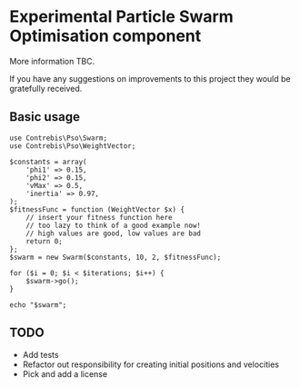 # Experimental Particle Swarm Optimisation component

More information TBC.

If you have any suggestions on improvements to this project they would be gratefully received.


## Basic usage

    use Contrebis\Pso\Swarm;
    use Contrebis\Pso\WeightVector;

    $constants = array(
        'phi1' => 0.15,
        'phi2' => 0.15,
        'vMax' => 0.5,
        'inertia' => 0.97,
    );
    $fitnessFunc = function (WeightVector $x) {
        // insert your fitness function here
        // too lazy to think of a good example now!
        // high values are good, low values are bad
        return 0;
    };
    $swarm = new Swarm($constants, 10, 2, $fitnessFunc);

    for ($i = 0; $i < $iterations; $i++) {
        $swarm->go();
    }

    echo "$swarm";

## TODO

- Add tests
- Refactor out responsibility for creating initial positions and velocities
- Pick and add a license

